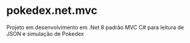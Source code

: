# pokedex.net.mvc
Projeto em desenvolvimento em .Net 8 padrão MVC C# para leitura de JSON e simulação de Pokedex
